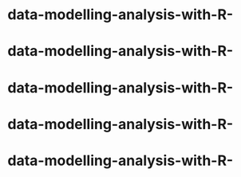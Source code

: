 # data-modelling-analysis-with-R-
# data-modelling-analysis-with-R-
# data-modelling-analysis-with-R-
# data-modelling-analysis-with-R-
# data-modelling-analysis-with-R-
